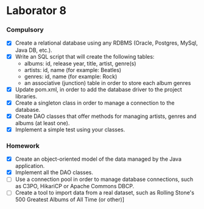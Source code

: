 # Laborator 8

### Compulsory
- [x] Create a relational database using any RDBMS (Oracle, Postgres, MySql, Java DB, etc.).
- [x] Write an SQL script that will create the following tables:
   * albums: id, release year, title, artist, genre(s)
   * artists: id, name (for example: Beatles)
   * genres: id, name (for example: Rock)
   * an associative (junction) table in order to store each album genres
-[x] Update pom.xml, in order to add the database driver to the project libraries.
-[x] Create a singleton class in order to manage a connection to the database.
-[x] Create DAO classes that offer methods for managing artists, genres and albums (at least one).
-[x] Implement a simple test using your classes.

### Homework
- [x] Create an object-oriented model of the data managed by the Java application.
- [x] Implement all the DAO classes.
- [ ] Use a connection pool in order to manage database connections, such as C3PO, HikariCP or Apache Commons DBCP.
- [ ] Create a tool to import data from a real dataset, such as Rolling Stone's 500 Greatest Albums of All Time (or other)]